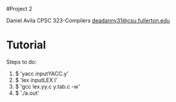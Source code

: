 #Project 2

Daniel Avila
CPSC 323-Compilers
deadanny31@csu.fullerton.edu

# Tutorial
Steps to do:
1. $ 'yacc inputYACC.y'
2. $ 'lex inputLEX.l'
3. $ 'gcc lex.yy.c y.tab.c -w'
4. $ './a.out'
